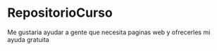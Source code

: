 # RepositorioCurso

Me gustaria ayudar a gente que necesita paginas web y ofrecerles mi ayuda gratuita

